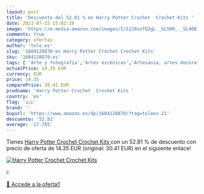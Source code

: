 ```yaml
---
layout: post
title: 'Descuento del 52.81 % en Harry Potter Crochet  Crochet Kits '
date: 2021-07-15 15:02:10
image: 'https://m.media-amazon.com/images/I/51J8vxTQ3gL._SL500_._SL400_.jpg'
comments: true
category: ofertas
author: 'tole.es'
slug: '1684128870-es Harry Potter Crochet Crochet Kits'
sku: '1684128870-es'
tags: [ 'Arte y fotografía','Artes escénicas','Artesanía, artes decorativas y manualidades','Cine de género','Hogar, manualidades y estilos de vida','Libros','Libros juveniles','Películas','Películas de fantasía y ciencia ficción', ]
actualPrice: 14.35 EUR
currency: EUR
price: 14.35
comparePrice: 30.41 EUR
prodname: 'Harry Potter Crochet  Crochet Kits '
country: 'es'
flag: '🇪🇸'
brand: ''
buyurl: 'https://www.amazon.es/dp/1684128870/?tag=tolees-21'
descuento: '52.81'
average: '17.785'
---
```


Tienes [Harry Potter Crochet  Crochet Kits ](https://www.amazon.es/dp/1684128870/?tag=tolees-21) con un 52.81 % de descuento con precio de oferta de 14.35 EUR (original: 30.41 EUR) en el siguiente enlace!

[![Harry Potter Crochet  Crochet Kits ](https://m.media-amazon.com/images/I/51J8vxTQ3gL._SL500_._SL400_.jpg)](https://www.amazon.es/dp/1684128870/?tag=tolees-21)

ℹ️:


[🛒 Accede a la oferta!!](https://www.amazon.es/dp/1684128870/?tag=tolees-21)
